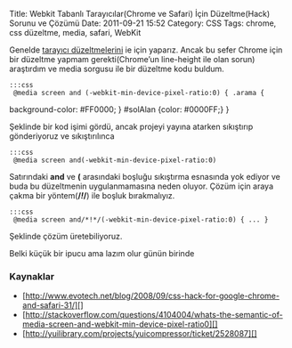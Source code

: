 Title: Webkit Tabanlı Tarayıcılar(Chrome ve Safari) İçin Düzeltme(Hack) Sorunu ve Çözümü
Date: 2011-09-21 15:52
Category: CSS
Tags: chrome, css düzeltme, media, safari, WebKit

Genelde [tarayıcı düzeltmelerini][] ie için yaparız. Ancak bu sefer
Chrome için bir düzeltme yapmam gerekti(Chrome’un line-height ile olan
sorun) araştırdım ve media sorgusu ile bir düzeltme kodu buldum.   

	:::css
	 @media screen and (-webkit-min-device-pixel-ratio:0) { .arama {
background-color: #FF0000; } #solAlan {color: #0000FF;} } 

Şeklinde bir kod işimi gördü, ancak projeyi yayına atarken sıkıştırıp
gönderiyoruz ve sıkıştırılınca

	:::css
	 @media screen and(-webkit-min-device-pixel-ratio:0) 

Satırındaki **and** ve **(** arasındaki boşluğu sıkıştırma esnasında yok
ediyor ve buda bu düzeltmenin uygulanmamasına neden oluyor. Çözüm için
araya çakma bir yöntem(**/*!*/**) ile boşluk bırakmalıyız.

	:::css
	 @media screen and/*!*/(-webkit-min-device-pixel-ratio:0) { ... }


Şeklinde çözüm üretebiliyoruz.

Belki küçük bir ipucu ama lazım olur günün birinde

### Kaynaklar

-   [http://www.evotech.net/blog/2008/09/css-hack-for-google-chrome-and-safari-31/][]
-   [http://stackoverflow.com/questions/4104004/whats-the-semantic-of-media-screen-and-webkit-min-device-pixel-ratio0][]
-   [http://yuilibrary.com/projects/yuicompressor/ticket/2528087][]

</p>

  [tarayıcı düzeltmelerini]: http://www.fatihhayrioglu.com/tum-tarayicilar-icin-css-duzeltmelerihack/
  [http://www.evotech.net/blog/2008/09/css-hack-for-google-chrome-and-safari-31/]:
    http://www.evotech.net/blog/2008/09/css-hack-for-google-chrome-and-safari-31/
  [http://stackoverflow.com/questions/4104004/whats-the-semantic-of-media-screen-and-webkit-min-device-pixel-ratio0]:
    http://stackoverflow.com/questions/4104004/whats-the-semantic-of-media-screen-and-webkit-min-device-pixel-ratio0
  [http://yuilibrary.com/projects/yuicompressor/ticket/2528087]: http://yuilibrary.com/projects/yuicompressor/ticket/2528087
